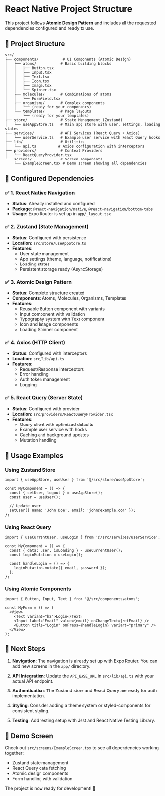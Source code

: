 # React Native Project Structure

This project follows **Atomic Design Pattern** and includes all the requested dependencies configured and ready to use.

## 📁 Project Structure

```
src/
├── components/           # UI Components (Atomic Design)
│   ├── atoms/           # Basic building blocks
│   │   ├── Button.tsx
│   │   ├── Input.tsx
│   │   ├── Text.tsx
│   │   ├── Icon.tsx
│   │   ├── Image.tsx
│   │   └── Spinner.tsx
│   ├── molecules/       # Combinations of atoms
│   │   └── FormField.tsx
│   ├── organisms/       # Complex components
│   │   └── (ready for your components)
│   └── templates/       # Page layouts
│       └── (ready for your templates)
├── store/               # State Management (Zustand)
│   └── useAppStore.ts   # Main app store with user, settings, loading states
├── services/            # API Services (React Query + Axios)
│   └── userService.ts   # Example user service with React Query hooks
├── lib/                 # Utilities
│   └── api.ts          # Axios configuration with interceptors
├── providers/           # Context Providers
│   └── ReactQueryProvider.tsx
└── screens/             # Screen Components
    └── ExampleScreen.tsx # Demo screen showing all dependencies
```

## 🚀 Configured Dependencies

### ✅ 1. React Native Navigation
- **Status**: Already installed and configured
- **Package**: `@react-navigation/native`, `@react-navigation/bottom-tabs`
- **Usage**: Expo Router is set up in `app/_layout.tsx`

### ✅ 2. Zustand (State Management)
- **Status**: Configured with persistence
- **Location**: `src/store/useAppStore.ts`
- **Features**:
  - User state management
  - App settings (theme, language, notifications)
  - Loading states
  - Persistent storage ready (AsyncStorage)

### ✅ 3. Atomic Design Pattern
- **Status**: Complete structure created
- **Components**: Atoms, Molecules, Organisms, Templates
- **Features**:
  - Reusable Button component with variants
  - Input component with validation
  - Typography system with Text component
  - Icon and Image components
  - Loading Spinner component

### ✅ 4. Axios (HTTP Client)
- **Status**: Configured with interceptors
- **Location**: `src/lib/api.ts`
- **Features**:
  - Request/Response interceptors
  - Error handling
  - Auth token management
  - Logging

### ✅ 5. React Query (Server State)
- **Status**: Configured with provider
- **Location**: `src/providers/ReactQueryProvider.tsx`
- **Features**:
  - Query client with optimized defaults
  - Example user service with hooks
  - Caching and background updates
  - Mutation handling

## 🎯 Usage Examples

### Using Zustand Store
```tsx
import { useAppStore, useUser } from '@/src/store/useAppStore';

const MyComponent = () => {
  const { setUser, logout } = useAppStore();
  const user = useUser();
  
  // Update user
  setUser({ name: 'John Doe', email: 'john@example.com' });
};
```

### Using React Query
```tsx
import { useCurrentUser, useLogin } from '@/src/services/userService';

const MyComponent = () => {
  const { data: user, isLoading } = useCurrentUser();
  const loginMutation = useLogin();
  
  const handleLogin = () => {
    loginMutation.mutate({ email, password });
  };
};
```

### Using Atomic Components
```tsx
import { Button, Input, Text } from '@/src/components/atoms';

const MyForm = () => (
  <View>
    <Text variant="h2">Login</Text>
    <Input label="Email" value={email} onChangeText={setEmail} />
    <Button title="Login" onPress={handleLogin} variant="primary" />
  </View>
);
```

## 🔧 Next Steps

1. **Navigation**: The navigation is already set up with Expo Router. You can add new screens in the `app/` directory.

2. **API Integration**: Update the `API_BASE_URL` in `src/lib/api.ts` with your actual API endpoint.

3. **Authentication**: The Zustand store and React Query are ready for auth implementation.

4. **Styling**: Consider adding a theme system or styled-components for consistent styling.

5. **Testing**: Add testing setup with Jest and React Native Testing Library.

## 📱 Demo Screen

Check out `src/screens/ExampleScreen.tsx` to see all dependencies working together:
- Zustand state management
- React Query data fetching
- Atomic design components
- Form handling with validation

The project is now ready for development! 🎉
